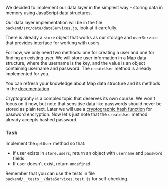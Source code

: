 We decided to implement our data layer in the simplest way – storing data in memory using JavaScript data structures.

Our data layer implementation will be in the file `backend/src/data/dataServices.js`, look at it carefully.

There is already a `store` object that works as our storage and `userService` that provides interface for working with users.

For now, we only need two methods: one for creating a user and one for finding an existing user. 
We will store user information in a Map data structure, where the username is the key, and the value is an object containing username and password. 
The `createUser` method is already implemented for you.


<div class="hint" title="Map data structure">

  You can refresh your knowledge about Map data structure and its methods in the [documentation](https://developer.mozilla.org/en-US/docs/Web/JavaScript/Reference/Global_Objects/Map).
</div>

<div class="hint" title="Hashed passwords">

  Cryptography is a complex topic that deserves its own course. 
  We won't focus on it now, but note that sensitive data like passwords should never be stored as plain text. 
  Later we will use a [cryptographic hash function](https://en.wikipedia.org/wiki/Cryptographic_hash_function) for password encryption.
  Now let's just note that the `createUser` method already accepts hashed password.
</div>

### Task
Implement the `getUser` method so that:
- If user exists in `store.users`, return an object with `username` and `password` fields
- If user doesn't exist, return `undefined`

Remember that you can use the tests in file `backend/__tests__/dataServices.test.js` for self-checking.


